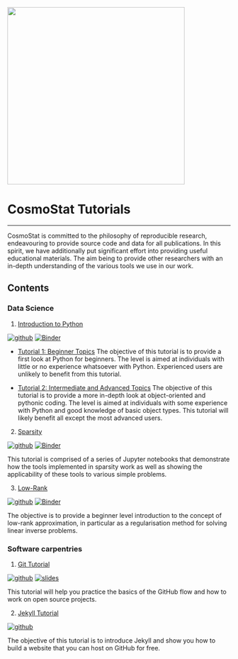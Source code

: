 <a href="http://www.cosmostat.org/" target_="blank"><img src="http://www.cosmostat.org/wp-content/uploads/2017/07/CosmoStat-Logo_WhiteBK.jpg" width="400"></a>


# CosmoStat Tutorials
---

CosmoStat is committed to the philosophy of reproducible research, endeavouring
to provide source code and data for all publications. In this spirit, we have
additionally put significant effort into providing useful educational
materials. The aim being to provide other researchers with an in-depth
understanding of the various tools we use in our work.

## Contents

### Data Science

1. [Introduction to Python](https://github.com/CosmoStat/Tutorials/tree/python)

  [![github](https://badgen.net/badge/icon/github?icon=github&label)](https://github.com/CosmoStat/Tutorials/tree/python) [![Binder](https://mybinder.org/badge_logo.svg)](https://mybinder.org/v2/gh/CosmoStat/Tutorials/python)

  * [Tutorial 1: Beginner Topics](https://github.com/CosmoStat/Tutorials/tree/master/python#tutorial-1-beginner-topics)
    The objective of this tutorial is to provide a first look at Python for beginners. The level is aimed at individuals with little or no experience whatsoever with Python. Experienced users are unlikely to benefit from this tutorial.

  * [Tutorial 2: Intermediate and Advanced Topics](https://github.com/CosmoStat/Tutorials/tree/master/python#tutorial-2-intermediate-and-advanced-topics)
    The objective of this tutorial is to provide a more in-depth look at object-oriented and pythonic coding. The level is aimed at individuals with some experience with Python and good knowledge of basic object types. This tutorial will likely benefit all except the most advanced users.

2. [Sparsity](https://github.com/CosmoStat/Tutorials/tree/ada)

  [![github](https://badgen.net/badge/icon/github?icon=github&label)](https://github.com/CosmoStat/Tutorials/tree/ada) [![Binder](https://mybinder.org/badge_logo.svg)](https://mybinder.org/v2/gh/CosmoStat/Tutorials/ada)

  This tutorial is comprised of a series of Jupyter notebooks that demonstrate how the tools implemented in sparsity work as well as showing the applicability of these tools to various simple problems.

3. [Low-Rank](https://github.com/CosmoStat/Tutorials/tree/low-rank)

  [![github](https://badgen.net/badge/icon/github?icon=github&label)](https://github.com/CosmoStat/Tutorials/tree/low-rank) [![Binder](https://mybinder.org/badge_logo.svg)](https://mybinder.org/v2/gh/CosmoStat/Tutorials/low-rank)

  The objective is to provide a beginner level introduction to the concept of low-rank approximation, in particular as a regularisation method for solving linear inverse problems.

### Software carpentries

1. [Git Tutorial](https://github.com/zaccharieramzi/git-tuto)

 [![github](https://badgen.net/badge/icon/github?icon=github&label)](https://github.com/zaccharieramzi/git-tuto)  [![slides](https://img.shields.io/badge/slides-google-yellow)](https://docs.google.com/presentation/d/1vfsG__2-T7xJYGKFs9HfPKmaoMN1Je0V0h7gLyiY1AU/edit?usp=sharing)

 This tutorial will help you practice the basics of the GitHub flow and how to work on open source projects.

2. [Jekyll Tutorial](https://github.com/sfarrens/jekyll_tutorial)

  [![github](https://badgen.net/badge/icon/github?icon=github&label)](https://github.com/sfarrens/jekyll_tutorial)

  The objective of this tutorial is to introduce Jekyll and show you how to build a website that you can host on GitHub for free.
